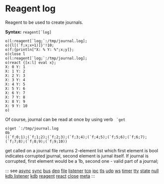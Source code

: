 # Reagent log

Reagent to be used to create journals.

**Syntax:** ```reagent[`log]```

```o
o)l:reagent[`log;`:/tmp/journal.log];
o){l[(`f;x;x+1)]}'!10;
o)f:{println["X: % Y: %";x;y]};
o)close l
o)l:reagent[`log;`:/tmp/journal.log];
o)react {[x:l] eval x};
X: 0 Y: 1
X: 1 Y: 2
X: 2 Y: 3
X: 3 Y: 4
X: 4 Y: 5
X: 5 Y: 6
X: 6 Y: 7
X: 7 Y: 8
X: 8 Y: 9
X: 9 Y: 10
o)
```

Of course, journal can be read at once by using verb `` `get``

```o
o)get `:/tmp/journal.log
0b
((`f;0;1);(`f;1;2);(`f;2;3);(`f;3;4);(`f;4;5);(`f;5;6);(`f;6;7);(`f;7;8);(`f;8;9);(`f;9;10))
```

get called on a journal file returns 2-element list which first element is bool indicates corrupted jpurnal, second element is jurnal itself. If journal is corrupted, first element would be a 1b, second one - valid part of a journal;

::: see
[async](/reference/types/reagents/async.md)
[sync](/reference/types/reagents/sync.md)
[bus](/reference/types/reagents/bus.md)
[deq](/reference/types/reagents/deq.md)
[file](/reference/types/reagents/file.md)
[listener](/reference/types/reagents/listener.md)
[tcp](/reference/types/reagents/tcp.md)
[ipc](/reference/types/reagents/ipc.md)
[tls](/reference/types/reagents/tls.md)
[udp](/reference/types/reagents/udp.md)
[ws](/reference/types/reagents/ws.md)
[timer](/reference/types/reagents/timer.md)
[tty](/reference/types/reagents/tty.md)
[state](/reference/types/reagents/state.md)
[null](/reference/types/reagents/null.md)
[kdb listener](/reference/types/reagents/kdblistener.md)
[kdb](/reference/types/reagents/kdb.md)
[reagent](/verbs/other/reagent.md)
[react](/verbs/other/react.md)
[close](/verbs/other/close.md)
[meta](/verbs/other/meta.md)
:::

